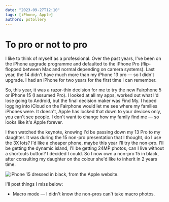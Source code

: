 ```yaml
---
date: "2023-09-27T12:10"
tags: [iPhone, Apple]
authors: pstollery
---
```


# To pro or not to pro

I like to think of myself as a professional. Over the past years, I've been on the iPhone upgrade programme and defaulted to the iPhone Pro (flip-flopped between Max and normal depending on camera systems). Last year, the 14 didn't have much more than my iPhone 13 pro — so I didn't upgrade. I had an iPhone for two years for the first time I can remember. 

<!-- truncate -->

So, this year, it was a razor-thin decision for me to try the new Fairphone 5 or iPhone 15 (I assumed Pro). I looked at all my apps, worked out what I'd lose going to Android, but the final decision maker was Find My. I hoped logging into iCloud on the Fairphone would let me see where my families iPhones were. It doesn't, Apple has locked that down to your devices only, you can't see people. I don't want to change how my family find me — so looks like it's Apple forever. 

I then watched the keynote, knowing I'd be passing down my 13 Pro to my daughter. It was during the 15 non-pro presentation that I thought, do I use the 3X lots? I'd like a cheaper phone, maybe this year I'll try the non-pro. I'll be getting the dynamic island, I'll be getting 24MP photos, can I live without a shortcuts button? I decided I could. So I now own a non-pro 15 in black, after consulting my daughter on the colour she'd like to inherit in 2 years time. 

![iPhone 15 dressed in black, from the Apple website. ](https://cdn.some.pics/phils/65141fbd01ed3.png)

I'll post things I miss below:

* Macro mode — I didn't know the non-pros can't take macro photos.
